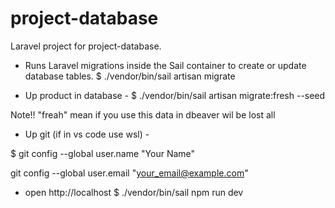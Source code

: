 # project-database

Laravel project for project-database.

- Runs Laravel migrations inside the Sail container to create or update database tables.
$ ./vendor/bin/sail artisan migrate


- Up product in database -
$ ./vendor/bin/sail artisan migrate:fresh --seed

Note!!  "freah" mean if you use this data in dbeaver wil be lost all

- Up git (if in vs code use wsl) -

$ git config --global user.name "Your Name"

git config --global user.email "your_email@example.com"


- open  http://localhost
$ ./vendor/bin/sail npm run dev


